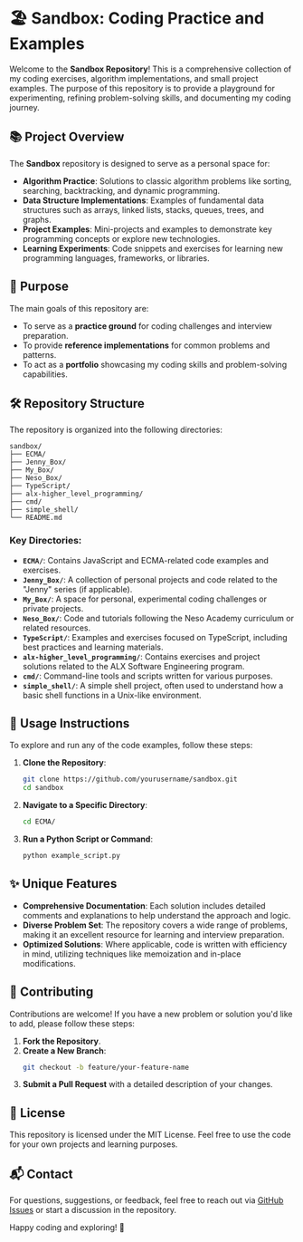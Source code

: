 # 🏖️ Sandbox: Coding Practice and Examples

Welcome to the **Sandbox Repository**! This is a comprehensive collection of my coding exercises, algorithm implementations, and small project examples. The purpose of this repository is to provide a playground for experimenting, refining problem-solving skills, and documenting my coding journey.

## 📚 Project Overview
The **Sandbox** repository is designed to serve as a personal space for:
- **Algorithm Practice**: Solutions to classic algorithm problems like sorting, searching, backtracking, and dynamic programming.
- **Data Structure Implementations**: Examples of fundamental data structures such as arrays, linked lists, stacks, queues, trees, and graphs.
- **Project Examples**: Mini-projects and examples to demonstrate key programming concepts or explore new technologies.
- **Learning Experiments**: Code snippets and exercises for learning new programming languages, frameworks, or libraries.

## 🚀 Purpose
The main goals of this repository are:
- To serve as a **practice ground** for coding challenges and interview preparation.
- To provide **reference implementations** for common problems and patterns.
- To act as a **portfolio** showcasing my coding skills and problem-solving capabilities.

## 🛠️ Repository Structure

The repository is organized into the following directories:

```plaintext
sandbox/
├── ECMA/
├── Jenny_Box/
├── My_Box/
├── Neso_Box/
├── TypeScript/
├── alx-higher_level_programming/
├── cmd/
├── simple_shell/
└── README.md
```

### Key Directories:
- **`ECMA/`**: Contains JavaScript and ECMA-related code examples and exercises.
- **`Jenny_Box/`**: A collection of personal projects and code related to the "Jenny" series (if applicable).
- **`My_Box/`**: A space for personal, experimental coding challenges or private projects.
- **`Neso_Box/`**: Code and tutorials following the Neso Academy curriculum or related resources.
- **`TypeScript/`**: Examples and exercises focused on TypeScript, including best practices and learning materials.
- **`alx-higher_level_programming/`**: Contains exercises and project solutions related to the ALX Software Engineering program.
- **`cmd/`**: Command-line tools and scripts written for various purposes.
- **`simple_shell/`**: A simple shell project, often used to understand how a basic shell functions in a Unix-like environment.

## 📖 Usage Instructions

To explore and run any of the code examples, follow these steps:

1. **Clone the Repository**:
   ```bash
   git clone https://github.com/yourusername/sandbox.git
   cd sandbox
   ```

2. **Navigate to a Specific Directory**:
   ```bash
   cd ECMA/
   ```

3. **Run a Python Script or Command**:
   ```bash
   python example_script.py
   ```

## ✨ Unique Features
- **Comprehensive Documentation**: Each solution includes detailed comments and explanations to help understand the approach and logic.
- **Diverse Problem Set**: The repository covers a wide range of problems, making it an excellent resource for learning and interview preparation.
- **Optimized Solutions**: Where applicable, code is written with efficiency in mind, utilizing techniques like memoization and in-place modifications.

## 🤝 Contributing

Contributions are welcome! If you have a new problem or solution you'd like to add, please follow these steps:

1. **Fork the Repository**.
2. **Create a New Branch**:
   ```bash
   git checkout -b feature/your-feature-name
   ```
3. **Submit a Pull Request** with a detailed description of your changes.

## 📜 License

This repository is licensed under the MIT License. Feel free to use the code for your own projects and learning purposes.

## 📬 Contact

For questions, suggestions, or feedback, feel free to reach out via [GitHub Issues](https://github.com/yourusername/sandbox/issues) or start a discussion in the repository.

Happy coding and exploring! 🚀
